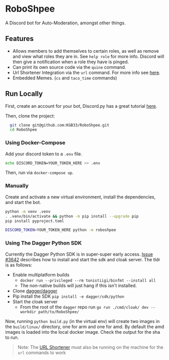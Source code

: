 #  RoboShpee

A Discord bot for Auto-Moderation, amongst other things.

## Features

  - Allows members to add themselves to certain roles,
        as well as remove and view what roles they are in.
        See `help role` for more info.
        Discord will then give a notification when a role they have is pinged.
  - Can print its own source code via the `quine` command.
  - Url Shortener Integration via the `url` command.
        For more info see [here](https://github.com/KGB33/url-shortener).
  - Embedded Memes. (`cs` and `taco_time` commands)


## Run Locally

First, create an account for your bot, Discord.py has a great
tutorial [here](https://discordpy.readthedocs.io/en/stable/discord.html).

Then, clone the project:

```bash
  git clone git@github.com:KGB33/RoboShpee.git
  cd RoboShpee
```

### Using Docker-Compose

Add your discord token to a `.env` file.

```bash
echo DISCORD_TOKEN=YOUR_TOKEN_HERE >> .env
```

Then, run via `docker-compose up`.


### Manually

Create and activate a new virtual environment, install the dependencies,
and start the bot.

```bash
python -m venv .venv
. .venv/bin/activate && python -m pip install --upgrade pip
pip install pyproject.toml

DISCORD_TOKEN=YOUR_TOKEN_HERE python -m roboshpee
```

### Using The Dagger Python SDK

Currently the Dagger Python SDK  is in super-super early access.
[Issue #3642](https://github.com/dagger/dagger/issues/3642)
describes how to install and start the sdk and cloak server. The tldr is
as follows:
  - Enable multiplatform builds
    - `docker run --privileged --rm tonistiigi/binfmt --install all`
	- The non-native builds will just hang if this isn't installed.
  - Clone [dagger/dagger](https://github.com/dagger/dagger)
  - Pip install the SDK `pip install -e dagger/sdk/python`
  - Start the cloak server
    - From the root of the `dagger` repo run `go run ./cmd/cloak/ dev --workdir path/to/RoboShpee/`

Now, running `python build.py` (in the virtual env) will create two images
in the `build/linux/` directory, one for arm and one for amd. By default the amd
images is loaded into the local docker image. Check the output for the sha to run.

> Note: The [URL Shortener](https://github.com/KGB33/url-shortener) must also
> be running on the machine for the `url` commands to work
